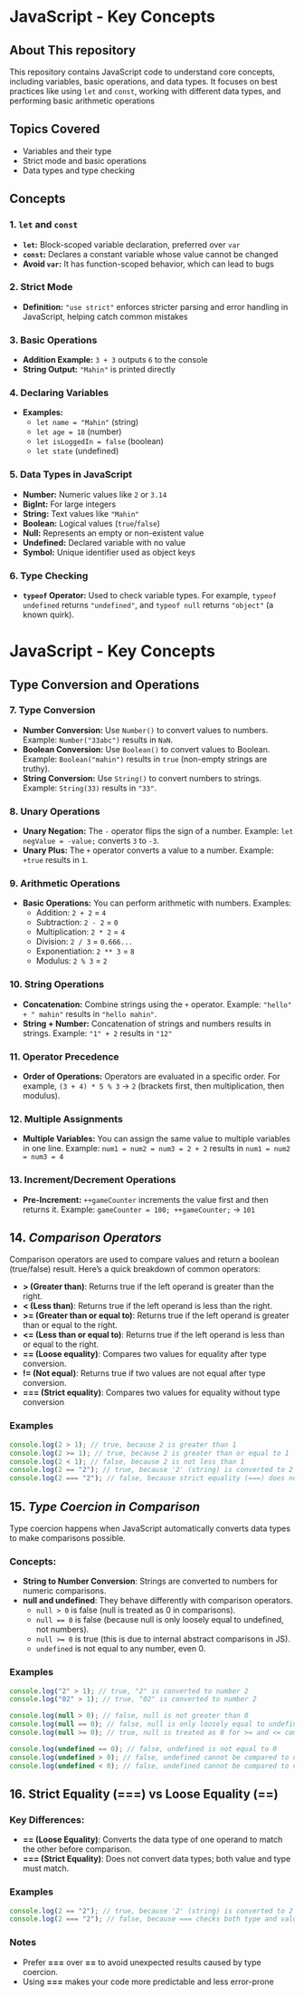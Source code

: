 # JavaScript - Key Concepts

## About This repository

This repository contains JavaScript code to understand core concepts, including variables, basic operations, and data types. It focuses on best practices like using `let` and `const`, working with different data types, and performing basic arithmetic operations

## Topics Covered

- Variables and their type
- Strict mode and basic operations
- Data types and type checking

## Concepts

### 1. **`let` and `const`**

- **`let`:** Block-scoped variable declaration, preferred over `var`
- **`const`:** Declares a constant variable whose value cannot be changed
- **Avoid `var`:** It has function-scoped behavior, which can lead to bugs

### 2. **Strict Mode**

- **Definition:** `"use strict"` enforces stricter parsing and error handling in JavaScript, helping catch common mistakes

### 3. **Basic Operations**

- **Addition Example:** `3 + 3` outputs `6` to the console
- **String Output:** `"Mahin"` is printed directly

### 4. **Declaring Variables**

- **Examples:**
  - `let name = "Mahin"` (string)
  - `let age = 18` (number)
  - `let isLoggedIn = false` (boolean)
  - `let state` (undefined)

### 5. **Data Types in JavaScript**

- **Number:** Numeric values like `2` or `3.14`
- **BigInt:** For large integers
- **String:** Text values like `"Mahin"`
- **Boolean:** Logical values (`true`/`false`)
- **Null:** Represents an empty or non-existent value
- **Undefined:** Declared variable with no value
- **Symbol:** Unique identifier used as object keys

### 6. **Type Checking**

- **`typeof` Operator:** Used to check variable types. For example, `typeof undefined` returns `"undefined"`, and `typeof null` returns `"object"` (a known quirk).

# JavaScript - Key Concepts

## Type Conversion and Operations

### 7. **Type Conversion**

- **Number Conversion:** Use `Number()` to convert values to numbers. Example: `Number("33abc")` results in `NaN`.
- **Boolean Conversion:** Use `Boolean()` to convert values to Boolean. Example: `Boolean("mahin")` results in `true` (non-empty strings are truthy).
- **String Conversion:** Use `String()` to convert numbers to strings. Example: `String(33)` results in `"33"`.

### 8. **Unary Operations**

- **Unary Negation:** The `-` operator flips the sign of a number. Example: `let negValue = -value;` converts `3` to `-3`.
- **Unary Plus:** The `+` operator converts a value to a number. Example: `+true` results in `1`.

### 9. **Arithmetic Operations**

- **Basic Operations:** You can perform arithmetic with numbers. Examples:
  - Addition: `2 + 2` = `4`
  - Subtraction: `2 - 2` = `0`
  - Multiplication: `2 * 2` = `4`
  - Division: `2 / 3` = `0.666...`
  - Exponentiation: `2 ** 3` = `8`
  - Modulus: `2 % 3` = `2`

### 10. **String Operations**

- **Concatenation:** Combine strings using the `+` operator. Example: `"hello" + " mahin"` results in `"hello mahin"`.
- **String + Number:** Concatenation of strings and numbers results in strings. Example: `"1" + 2` results in `"12"`

### 11. **Operator Precedence**

- **Order of Operations:** Operators are evaluated in a specific order. For example, `(3 + 4) * 5 % 3` → `2` (brackets first, then multiplication, then modulus).

### 12. **Multiple Assignments**

- **Multiple Variables:** You can assign the same value to multiple variables in one line. Example: `num1 = num2 = num3 = 2 + 2` results in `num1 = num2 = num3 = 4`

### 13. **Increment/Decrement Operations**

- **Pre-Increment:** `++gameCounter` increments the value first and then returns it.
  Example: `gameCounter = 100; ++gameCounter;` → `101`

## 14. _Comparison Operators_

Comparison operators are used to compare values and return a boolean (true/false) result. Here’s a quick breakdown of common operators:

- **> (Greater than)**: Returns true if the left operand is greater than the right.
- **< (Less than)**: Returns true if the left operand is less than the right.
- **>= (Greater than or equal to)**: Returns true if the left operand is greater than or equal to the right.
- **<= (Less than or equal to)**: Returns true if the left operand is less than or equal to the right.
- **== (Loose equality)**: Compares two values for equality after type conversion.
- **!= (Not equal)**: Returns true if two values are not equal after type conversion.
- **=== (Strict equality)**: Compares two values for equality without type conversion

### Examples

```javascript
console.log(2 > 1); // true, because 2 is greater than 1
console.log(2 >= 1); // true, because 2 is greater than or equal to 1
console.log(2 < 1); // false, because 2 is not less than 1
console.log(2 == "2"); // true, because '2' (string) is converted to 2 (number) before comparison
console.log(2 === "2"); // false, because strict equality (===) does not convert types
```

## 15. _Type Coercion in Comparison_

Type coercion happens when JavaScript automatically converts data types to make comparisons possible.

### Concepts:

- **String to Number Conversion**: Strings are converted to numbers for numeric comparisons.
- **null and undefined**: They behave differently with comparison operators.
  - `null > 0` is false (null is treated as 0 in comparisons).
  - `null == 0` is false (because null is only loosely equal to undefined, not numbers).
  - `null >= 0` is true (this is due to internal abstract comparisons in JS).
  - `undefined` is not equal to any number, even 0.

### Examples

```javascript
console.log("2" > 1); // true, "2" is converted to number 2
console.log("02" > 1); // true, "02" is converted to number 2

console.log(null > 0); // false, null is not greater than 0
console.log(null == 0); // false, null is only loosely equal to undefined
console.log(null >= 0); // true, null is treated as 0 for >= and <= comparisons

console.log(undefined == 0); // false, undefined is not equal to 0
console.log(undefined > 0); // false, undefined cannot be compared to numbers
console.log(undefined < 0); // false, undefined cannot be compared to numbers
```

## 16. Strict Equality (===) vs Loose Equality (==)

### Key Differences:

- **== (Loose Equality)**: Converts the data type of one operand to match the other before comparison.
- **=== (Strict Equality)**: Does not convert data types; both value and type must match.

### Examples

```javascript
console.log(2 == "2"); // true, because '2' (string) is converted to 2 (number) before comparison
console.log(2 === "2"); // false, because === checks both type and value
```

### Notes

- Prefer **===** over **==** to avoid unexpected results caused by type coercion.
- Using **===** makes your code more predictable and less error-prone
